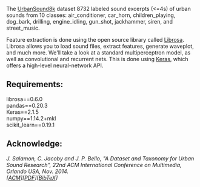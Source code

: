The [UrbanSound8k](https://serv.cusp.nyu.edu/projects/urbansounddataset/urbansound8k.html) dataset 8732 labeled sound excerpts (<=4s) of urban sounds from 10 classes: air_conditioner, car_horn, 
children_playing, dog_bark, drilling, engine_idling, gun_shot, jackhammer, siren, and street_music.

Feature extraction is done using the open source library called [Librosa](http://librosa.github.io/). Librosa allows you to load sound files, extract features, generate waveplot, and much more. We'll take a look at a standard multiperceptron model, as well as convolutional and recurrent nets. This is done using [Keras](https://keras.io/), which offers a high-level neural-network API.

## Requirements:
librosa==0.6.0 <br>
pandas==0.20.3 <br>
Keras==2.1.5 <br>
numpy==1.14.2+mkl <br>
scikit_learn==0.19.1 <br>

## Acknowledge:
*J. Salamon, C. Jacoby and J. P. Bello, "A Dataset and Taxonomy for Urban Sound Research", 22nd ACM International Conference on Multimedia, Orlando USA, Nov. 2014. <br>
[[ACM](https://dl.acm.org/citation.cfm?id=2655045)][[PDF](http://www.justinsalamon.com/uploads/4/3/9/4/4394963/salamon_urbansound_acmmm14.pdf)][[BibTeX](http://www.justinsalamon.com/uploads/4/3/9/4/4394963/salamon_urbansound_acmmm14.bib)]*

